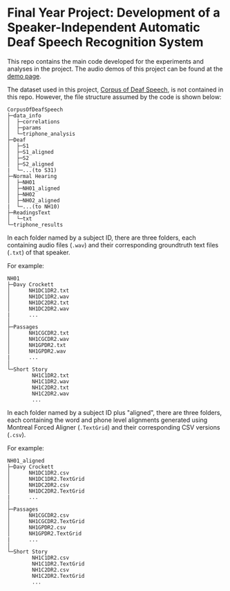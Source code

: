 # Final Year Project: Development of a Speaker-Independent Automatic Deaf Speech Recognition System

This repo contains the main code developed for the experiments and analyses in the project. The audio demos of this project can be found at the [demo page](https://dyu18.github.io/fyp-deaf-speech/demo/).

The dataset used in this project, [Corpus of Deaf Speech](http://dx.doi.org/10.1121/1.4994288), is not contained in this repo. However, the file structure assumed by the code is shown below:
```
CorpusOfDeafSpeech
├─data_info
│  ├─correlations
│  ├─params
│  └─triphone_analysis
├─Deaf
│  ├─S1
│  ├─S1_aligned
│  ├─S2
│  ├─S2_aligned
|  └─...(to S31)
├─Normal Hearing
│  ├─NH01
│  ├─NH01_aligned
│  ├─NH02
│  ├─NH02_aligned
|  └─...(to NH10)
├─ReadingsText
│  └─txt
└─triphone_results
```

In each folder named by a subject ID, there are three folders, each containing audio files (`.wav`) and their corresponding groundtruth text files (`.txt`) of that speaker. 

For example:
```
NH01
├─Davy Crockett
│      NH1DC1DR2.txt
│      NH1DC1DR2.wav
│      NH1DC2DR2.txt
│      NH1DC2DR2.wav
|      ...
│
├─Passages
│      NH1CGCDR2.txt
│      NH1CGCDR2.wav
│      NH1GPDR2.txt
│      NH1GPDR2.wav
|      ...
│
└─Short Story
        NH1C1DR2.txt
        NH1C1DR2.wav
        NH1C2DR2.txt
        NH1C2DR2.wav
        ...
```

In each folder named by a subject ID plus "aligned", there are three folders, each containing the word and phone level alignments generated using Montreal Forced Aligner (`.TextGrid`) and their corresponding CSV versions (`.csv`). 

For example:
```
NH01_aligned
├─Davy Crockett
│      NH1DC1DR2.csv
│      NH1DC1DR2.TextGrid
│      NH1DC2DR2.csv
│      NH1DC2DR2.TextGrid
|      ...
│
├─Passages
│      NH1CGCDR2.csv
│      NH1CGCDR2.TextGrid
│      NH1GPDR2.csv
│      NH1GPDR2.TextGrid
|      ...
│
└─Short Story
        NH1C1DR2.csv
        NH1C1DR2.TextGrid
        NH1C2DR2.csv
        NH1C2DR2.TextGrid
        ...
```

